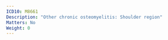 ```yaml
---
ICD10: M8661
Description: "Other chronic osteomyelitis: Shoulder region"
Matters: No
Weight: 0
---
```


